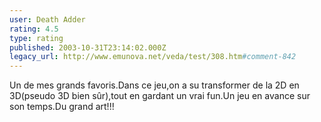 ```yaml
---
user: Death Adder
rating: 4.5
type: rating
published: 2003-10-31T23:14:02.000Z
legacy_url: http://www.emunova.net/veda/test/308.htm#comment-842
---
```

Un de mes grands favoris.Dans ce jeu,on a su transformer de la 2D en 3D(pseudo 3D bien sûr),tout en gardant un vrai fun.Un jeu en avance sur son temps.Du grand art!!!